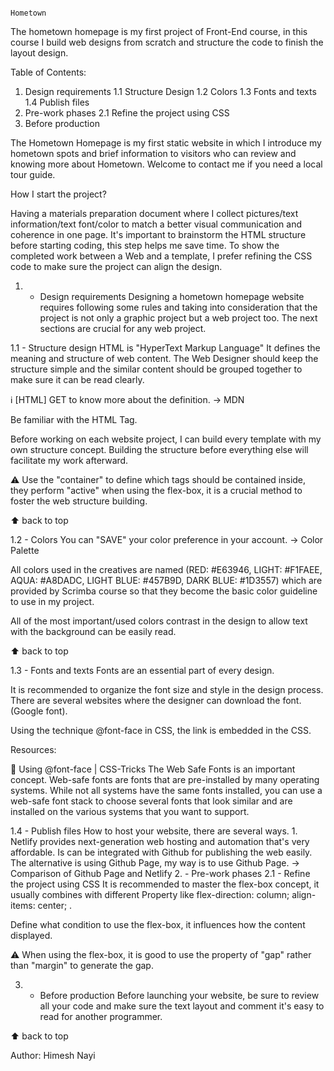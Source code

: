                                                                         Hometown
The hometown homepage is my first project of Front-End course, in this course I build web designs from scratch and structure the code to finish the layout design.

Table of Contents: 

1. Design requirements
1.1 Structure Design
1.2 Colors
1.3 Fonts and texts
1.4 Publish files
2. Pre-work phases
2.1 Refine the project using CSS
3. Before production

   
The Hometown Homepage is my first static website in which I introduce my hometown spots and brief information to visitors who can review and knowing more about Hometown. Welcome to contact me if you need a local tour guide.


How I start the project?

Having a materials preparation document where I collect pictures/text information/text font/color to match a better visual communication and coherence in one page.
It's important to brainstorm the HTML structure before starting coding, this step helps me save time.
To show the completed work between a Web and a template, I prefer refining the CSS code to make sure the project can align the design.

1. - Design requirements
Designing a hometown homepage website requires following some rules and taking into consideration that the project is not only a graphic project but a web project too. The next sections are crucial for any web project.

1.1 - Structure design
 HTML is "HyperText Markup Language" It defines the meaning and structure of web content. The Web Designer should keep the structure simple and the similar content should be grouped together to make sure it can be read clearly.

ℹ️ [HTML] GET to know more about the definition. → MDN

 Be familiar with the HTML Tag.

 Before working on each website project, I can build every template with my own structure concept. Building the structure before everything else will facilitate my work afterward.

<div class="container">
  <div class="row">
    <div class="col-sm">
    </div>
  </div>
</div>
⚠️ Use the "container" to define which tags should be contained inside, they perform "active" when using the flex-box, it is a crucial method to foster the web structure building.

⬆ back to top

1.2 - Colors
You can "SAVE" your color preference in your account. → Color Palette

 All colors used in the creatives are named (RED: #E63946, LIGHT: #F1FAEE, AQUA: #A8DADC, LIGHT BLUE: #457B9D, DARK BLUE: #1D3557) which are provided by Scrimba course so that they become the basic color guideline to use in my project.

 All of the most important/used colors contrast in the design to allow text with the background can be easily read.

⬆ back to top

1.3 - Fonts and texts
Fonts are an essential part of every design.

It is recommended to organize the font size and style in the design process. There are several websites where the designer can download the font. (Google font).

 Using the technique @font-face in CSS, the link is embedded in the CSS.

Resources:

📖 Using @font-face | CSS-Tricks
 The Web Safe Fonts is an important concept. Web-safe fonts are fonts that are pre-installed by many operating systems. While not all systems have the same fonts installed, you can use a web-safe font stack to choose several fonts that look similar and are installed on the various systems that you want to support.



1.4 - Publish files
 How to host your website, there are several ways. 1. Netlify provides next-generation web hosting and automation that's very affordable. Is can be integrated with Github for publishing the web easily. The alternative is using Github Page, my way is to use Github Page. → Comparison of Github Page and Netlify
2. - Pre-work phases
2.1 - Refine the project using CSS
It is recommended to master the flex-box concept, it usually combines with different Property like flex-direction: column; align-items: center; .

Define what condition to use the flex-box, it influences how the content displayed.

⚠️ When using the flex-box, it is good to use the property of "gap" rather than "margin" to generate the gap.

3. - Before production
Before launching your website, be sure to review all your code and make sure the text layout and comment it's easy to read for another programmer.

⬆ back to top

Author:
Himesh Nayi

